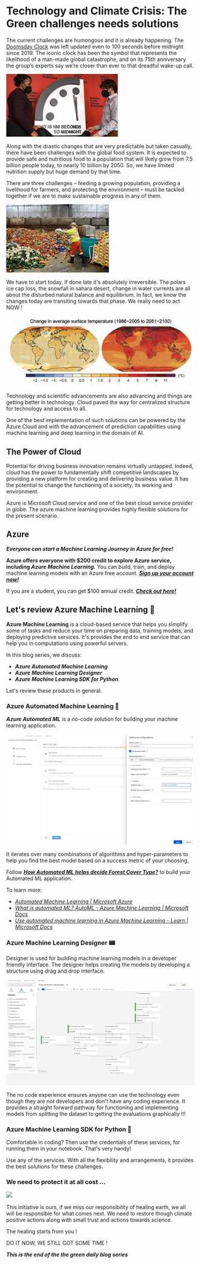 # Technology and Climate Crisis: The Green challenges needs solutions

The current challenges are humongous and it is already happening. The [Doomsday Clock](https://en.wikipedia.org/wiki/Doomsday_Clock) was left updated even to 100 seconds before midnight since 2019. The iconic clock has been the symbol that represents the likelihood of a man-made global catastrophe, and on its 75th anniversary the group’s experts say we’re closer than ever to that dreadful wake-up call.

![](/Final_Post/doomsday.jpg)

Along with the drastic changes that are very predictable but taken casually, there have been challenges with the global food system. It is expected to provide safe and nutritious food to a population that will likely grow from 7.5 billion people today, to nearly 10 billion by 2050. So, we have limited nutrition supply but huge demand by that time. 

There are three challenges – feeding a growing population, providing a livelihood for farmers, and protecting the environment – must be tackled together if we are to make sustainable progress in any of them. 

![](/Final_Post/foodsys.jpg)

We have to start today, if done late it's absolutely irreversible. The polars ice cap loss, the snowfall in sahara desert, change in water currents are all about the disturbed natural balance and equilibrium.
In fact, we know the changes today are transiting towards that phase. We really need to act NOW !

![](/Final_Post/GlobalWarminggeograph.jpg)

Technology and scientific advancements are also advancing and things are getting better in technology. Cloud paved the way for centralized structure for technology and access to all.

One of the best implementation of such solutions can be powered by the Azure Cloud and with the advancement of prediction capabilities using machine learning and deep learning in the domain of AI.

## The Power of Cloud

 Potential for driving business innovation remains virtually untapped. Indeed, cloud has the power to fundamentally shift competitive landscapes by providing a new platform for creating and delivering business value.
 It has the potential to change the functioning of a society, its working and environment.

 Azure is Microsoft Cloud service and one of the best cloud service provider in globe. The azure machine learning provides highly flexible solutions for the present scenario.

 ## Azure 

***Everyone can start a Machine Learning Journey in Azure for free!***

**Azure offers everyone with $200 credit to explore Azure service, including *Azure Machine Learning.*** You can build, train, and deploy machine learning models with an Azure free account. ***[Sign up your account now!](https://azure.microsoft.com/en-us/free/machine-learning/)***

If you are a student, you can get $100 annual credit. ***[Check out here!](https://azure.microsoft.com/en-us/free/students/)***

## Let's review Azure Machine Learning 👀

**Azure Machine Learning** is a cloud-based service that helps you simplify some of tasks and reduce your time on preparing data, training models, and deploying predictive services. It's provides the end to end service that can help you in computations using powerful servers.

In this blog series, we discuss:

* ***Azure Automated Machine Learning*** 
* ***Azure Machine Learning Designer***
*  ***Azure Machine Learning SDK for Python***.

Let's review these products in general.

### Azure Automated Machine Learning 🤖

***Azure Automated ML*** is a no-code solution for building your machine learning application.  

![](./az-auto-ml.jpg)

It iterates over many combinations of algorithms and hyper-parameters to help you find the best model based on a success metric of your choosing.

Follow ***[How Automated ML helps decide Forest Cover Type?](../Third_Post/)*** to build your Automated ML application.

To learn more:

* *[Automated Machine Learning | Microsoft Azure](https://azure.microsoft.com/en-us/services/machine-learning/automatedml/)*
* *[What is automated ML? AutoML - Azure Machine Learning | Microsoft Docs](https://docs.microsoft.com/en-us/azure/machine-learning/concept-automated-ml)*
* *[Use automated machine learning in Azure Machine Learning - Learn | Microsoft Docs](https://docs.microsoft.com/en-us/learn/modules/use-automated-machine-learning/)*

### Azure Machine Learning Designer 📟

Designer is used for building machine learning models in a developer friendly interface. The designer helps creating the models by developing a structure using drag and drop interface. 

![Photo](./az-designer.png)

The no code experience ensures anyone can use the technology even though they are not developers and don't have any coding experience. It provides a straight forward pathway for functioning and implementing models from splitting the dataset to getting the evaluations graphically !!!

### Azure Machine Learning SDK for Python 💼

Comfortable in coding? Then use the credentials of these services, for running them in your notebook. That's very handy!

Use any of the services. With all the flexibility and arrangements, it provides the best solutions for these challenges. 


### We need to protect it at all cost ...

![](https://media.giphy.com/media/fIXdXxDQDxYDSJ4dDA/giphy.gif)

This initiative is ours, if we miss our responsibility of healing earth, we all will be responsible for what comes next. We need to restore though climate positive actions along with small trust and actions towards science.

The healing starts from you !

DO IT NOW, WE STILL GOT SOME TIME !



***This is the end of the the green daily blog series***


